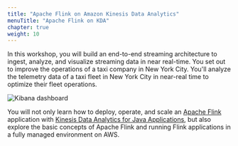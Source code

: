 ```yaml
---
title: "Apache Flink on Amazon Kinesis Data Analytics"
menuTitle: "Apache Flink on KDA"
chapter: true
weight: 10
---
```


In this workshop, you will build an end-to-end streaming architecture to ingest, analyze, and visualize streaming data in near real-time. You set out to improve the operations of a taxi company in New York City. You'll analyze the telemetry data of a taxi fleet in New York City in near-real time to optimize their fleet operations.

![Kibana dashboard](/images/flink-on-kda/kibana-visualization.png)

You will not only learn how to deploy, operate, and scale an [Apache Flink][1] application with [Kinesis Data Analytics for Java Applications][2], but also explore the basic concepts of Apache Flink and running Flink applications in a fully managed environment on AWS.

[1]: https://flink.apache.org/

[2]: https://aws.amazon.com/kinesis/data-analytics/
